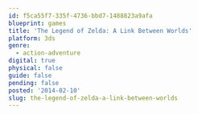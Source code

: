 ```yaml
---
id: f5ca55f7-335f-4736-bbd7-1488823a9afa
blueprint: games
title: 'The Legend of Zelda: A Link Between Worlds'
platform: 3ds
genre:
  - action-adventure
digital: true
physical: false
guide: false
pending: false
posted: '2014-02-10'
slug: the-legend-of-zelda-a-link-between-worlds
---
```

